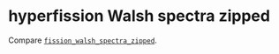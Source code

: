 # hyperfission Walsh spectra zipped

Compare [`fission_walsh_spectra_zipped`](../../../metributes/_fissions/fission_walsh_spectra_zipped).
